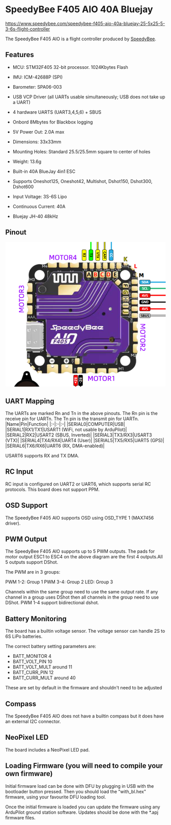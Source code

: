 # SpeedyBee F405 AIO 40A Bluejay

https://www.speedybee.com/speedybee-f405-aio-40a-bluejay-25-5x25-5-3-6s-flight-controller

The SpeedyBee F405 AIO is a flight controller produced by [SpeedyBee](https://www.speedybee.com/).

## Features

- MCU: STM32F405 32-bit processor. 1024Kbytes Flash
- IMU: ICM-42688P (SPI)
- Barometer: SPA06-003
- USB VCP Driver (all UARTs usable simultaneously; USB does not take up a UART)
- 4 hardware UARTS (UART3,4,5,6) + SBUS
- Onbord 8Mbytes for Blackbox logging
- 5V Power Out: 2.0A max
- Dimensions: 33x33mm
- Mounting Holes: Standard 25.5/25.5mm square to center of holes 
- Weight: 13.6g

- Built-in 40A BlueJay 4in1 ESC
- Supports Oneshot125, Oneshot42, Multishot, Dshot150, Dshot300, Dshot600
- Input Voltage: 3S-6S Lipo
- Continuous Current: 40A
- Bluejay JH-40 48kHz

## Pinout

![SpeedyBee F405 AIO](SpeedyBeeF405AIO_Pinout.png "SpeedyBee F405 AIO")

## UART Mapping

The UARTs are marked Rn and Tn in the above pinouts. The Rn pin is the
receive pin for UARTn. The Tn pin is the transmit pin for UARTn.
|Name|Pin|Function|
|:-|:-|:-|
|SERIAL0|COMPUTER|USB|
|SERIAL1|RX1/TX1|USART1 (WiFi, not usable by ArduPilot)|
|SERIAL2|RX2|USART2 (SBUS, Inverted)|
|SERIAL3|TX3/RX3|USART3 (VTX)|
|SERIAL4|TX4/RX4|UART4 (User)|
|SERIAL5|TX5/RX5|UART5 (GPS)|
|SERIAL6|TX6/RX6|UART6 (RX, DMA-enabled)|

USART6 supports RX and TX DMA.

## RC Input
 
RC input is configured on UART2 or UART6, which supports serial RC protocols. This board does not support PPM.
  
## OSD Support

The SpeedyBee F405 AIO supports OSD using OSD_TYPE 1 (MAX7456 driver).

## PWM Output

The SpeedyBee F405 AIO supports up to 5 PWM outputs. The pads for motor output ESC1 to ESC4 on the above diagram are the first 4 outputs.All 5 outputs support DShot.

The PWM are in 3 groups:

PWM 1-2: Group 1
PWM 3-4: Group 2
LED: Group 3

Channels within the same group need to use the same output rate. If
any channel in a group uses DShot then all channels in the group need
to use DShot. PWM 1-4 support bidirectional dshot.

## Battery Monitoring

The board has a builtin voltage sensor. The voltage sensor can handle 2S to 6S
LiPo batteries.

The correct battery setting parameters are:

 - BATT_MONITOR 4
 - BATT_VOLT_PIN 10
 - BATT_VOLT_MULT around 11
 - BATT_CURR_PIN 12
 - BATT_CURR_MULT around 40

These are set by default in the firmware and shouldn't need to be adjusted

## Compass

The SpeedyBee F405 AIO does not have a builtin compass but it does have an external I2C connector.

## NeoPixel LED

The board includes a NeoPixel LED pad.

## Loading Firmware (you will need to compile your own firmware)

Initial firmware load can be done with DFU by plugging in USB with the
bootloader button pressed. Then you should load the "with_bl.hex"
firmware, using your favourite DFU loading tool.

Once the initial firmware is loaded you can update the firmware using
any ArduPilot ground station software. Updates should be done with the
*.apj firmware files.
